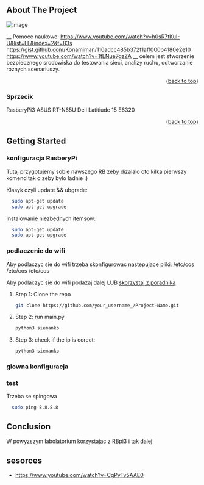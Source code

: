 <!-- ABOUT THE PROJECT -->
## About The Project


![image](https://github.com/cierpowicz/RP-as-router/assets/106453032/12c24901-35b9-4798-9179-f4489f416510)

__ Pomoce naukowe:
https://www.youtube.com/watch?v=h0sR7tKuI-U&list=LL&index=2&t=83s
https://gist.github.com/Konamiman/110adcc485b372f1aff000b4180e2e10
https://www.youtube.com/watch?v=TtLNue7gzZA
__
celem jest stworzenie bezpiecznego srodowiska do testowania sieci, analizy ruchu, odtworzanie roznych scenariuszy.


<p align="right">(<a href="#readme-top">back to top</a>)</p>

### Sprzecik

RasberyPi3 
ASUS RT-N65U
Dell Latitiude 15 E6320
<p align="right">(<a href="#readme-top">back to top</a>)</p>

## Getting Started


### konfiguracja RasberyPi 

Tutaj przygotujemy sobie nawszego RB zeby dizalalo
oto kilka pierwszy komend tak o zeby bylo ladnie :) 

Klasyk czyli update && ubgrade:
```sh
  sudo apt-get update
  sudo apt-get upgrade
```
Instalowanie niezbednych itemsow:
```sh
  sudo apt-get update
  sudo apt-get upgrade
```


### podlaczenie do wifi

Aby podlaczyc sie do wifi trzeba skonfigurowac nastepujace pliki:
/etc/cos
/etc/cos
/etc/cos

Aby podlaczyc sie do wifi podazaj dalej LUB [skorzystaj z poradnika](https://github.com/cierpowicz/RaspberryPi3-wifi-conection)

1. Step 1: Clone the repo 
   ```sh
   git clone https://github.com/your_username_/Project-Name.git
   ```
2. Step 2: run main.py
   ```sh
   python3 siemanko
   ```
4. Step 3: check if the ip is corect: 
   ```sh
   python3 siemanko
   ```
   
### glowna konfiguracja 



### test
Trzeba se spingowa
```sh
  sudo ping 8.8.8.8
```


## Conclusion
W powyzszym labolatorium korzystajac z RBpi3 i tak dalej 

## sesorces
- https://www.youtube.com/watch?v=CgPyTv5AAE0






